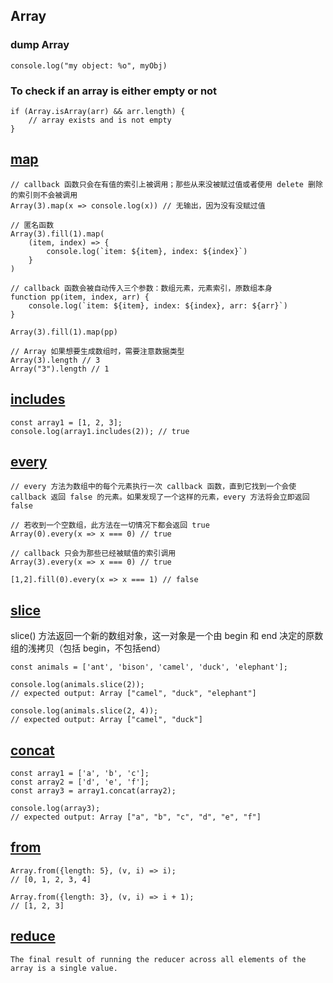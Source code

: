 ## Array

### dump Array

    console.log("my object: %o", myObj)

### To check if an array is either empty or not

    if (Array.isArray(arr) && arr.length) {
        // array exists and is not empty
    }

## [map](https://developer.mozilla.org/zh-CN/docs/Web/JavaScript/Reference/Global_Objects/Array/map)

    // callback 函数只会在有值的索引上被调用；那些从来没被赋过值或者使用 delete 删除的索引则不会被调用
    Array(3).map(x => console.log(x)) // 无输出，因为没有没赋过值

    // 匿名函数
    Array(3).fill(1).map(
        (item, index) => {
            console.log(`item: ${item}, index: ${index}`)
        }
    )

    // callback 函数会被自动传入三个参数：数组元素，元素索引，原数组本身
    function pp(item, index, arr) {
        console.log(`item: ${item}, index: ${index}, arr: ${arr}`)
    }

    Array(3).fill(1).map(pp)

    // Array 如果想要生成数组时，需要注意数据类型
    Array(3).length // 3
    Array("3").length // 1

## [includes](https://developer.mozilla.org/en-US/docs/Web/JavaScript/Reference/Global_Objects/Array/includes)

    const array1 = [1, 2, 3];
    console.log(array1.includes(2)); // true

## [every](https://developer.mozilla.org/zh-CN/docs/Web/JavaScript/Reference/Global_Objects/Array/every)

    // every 方法为数组中的每个元素执行一次 callback 函数，直到它找到一个会使 callback 返回 false 的元素。如果发现了一个这样的元素，every 方法将会立即返回 false

    // 若收到一个空数组，此方法在一切情况下都会返回 true
    Array(0).every(x => x === 0) // true

    // callback 只会为那些已经被赋值的索引调用
    Array(3).every(x => x === 0) // true

    [1,2].fill(0).every(x => x === 1) // false

## [slice](https://developer.mozilla.org/zh-CN/docs/Web/JavaScript/Reference/Global_Objects/Array/slice)

slice() 方法返回一个新的数组对象，这一对象是一个由 begin 和 end 决定的原数组的浅拷贝（包括 begin，不包括end）

    const animals = ['ant', 'bison', 'camel', 'duck', 'elephant'];

    console.log(animals.slice(2));
    // expected output: Array ["camel", "duck", "elephant"]

    console.log(animals.slice(2, 4));
    // expected output: Array ["camel", "duck"]

## [concat](https://developer.mozilla.org/zh-CN/docs/Web/JavaScript/Reference/Global_Objects/Array/concat)

    const array1 = ['a', 'b', 'c'];
    const array2 = ['d', 'e', 'f'];
    const array3 = array1.concat(array2);

    console.log(array3);
    // expected output: Array ["a", "b", "c", "d", "e", "f"]

## [from](https://developer.mozilla.org/en-US/docs/web/javascript/reference/global_objects/array/from)

    Array.from({length: 5}, (v, i) => i);
    // [0, 1, 2, 3, 4]

    Array.from({length: 3}, (v, i) => i + 1);
    // [1, 2, 3]

## [reduce](https://developer.mozilla.org/en-US/docs/Web/JavaScript/Reference/Global_Objects/Array/Reduce)

    The final result of running the reducer across all elements of the array is a single value.
